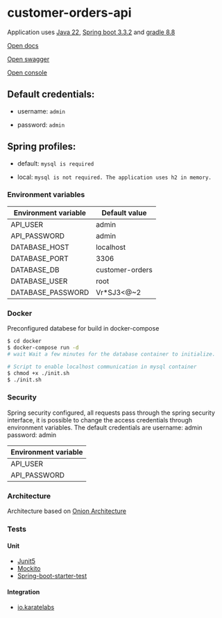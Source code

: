 # customer-orders-api

Application uses [Java 22](https://docs.oracle.com/en/java/javase/22/), [Spring boot 3.3.2](https://spring.io/blog/2024/07/18/spring-boot-3-3-2-available-now) and [gradle 8.8](https://docs.gradle.org/8.8/release-notes.html)


[Open docs](http://localhost:8080/api-docs)

[Open swagger](http://localhost:8080/swagger-ui.html)

[Open console](http://localhost:8080/console)


## Default credentials:

* username: `admin`

* password: `admin`


## Spring profiles:

* default: `mysql is required`

* local: `mysql is not required. The application uses h2 in memory.`


### Environment variables

| Environment variable | Default value   |
| ------ |-----------------|
| API_USER | admin           |
| API_PASSWORD | admin           |
| DATABASE_HOST | localhost       |
| DATABASE_PORT | 3306            |
| DATABASE_DB | customer-orders |
| DATABASE_USER | root            |
| DATABASE_PASSWORD | Vr*SJ3<@~2        |

### Docker

Preconfigured databese for build in docker-compose

```sh
$ cd docker
$ docker-compose run -d
# wait Wait a few minutes for the database container to initialize.

# Script to enable localhost communication in mysql container
$ chmod +x ./init.sh
$ ./init.sh
```

### Security

Spring security configured, all requests pass through the spring security interface, it is possible to change the access credentials through environment variables. The default credentials are username: admin password: admin

| Environment variable |
| ------ |
| API_USER |
| API_PASSWORD |


### Architecture
Architecture based on [Onion Architecture](https://blog.cleancoder.com/uncle-bob/2012/08/13/the-clean-architecture.html)


### Tests

#### Unit

* [Junit5](https://junit.org/junit5/)
* [Mockito](https://site.mockito.org/)
* [Spring-boot-starter-test](https://docs.spring.io/spring-boot/docs/1.5.7.RELEASE/reference/html/boot-features-testing.html)


#### Integration

* [io.karatelabs](https://www.karatelabs.io/)
